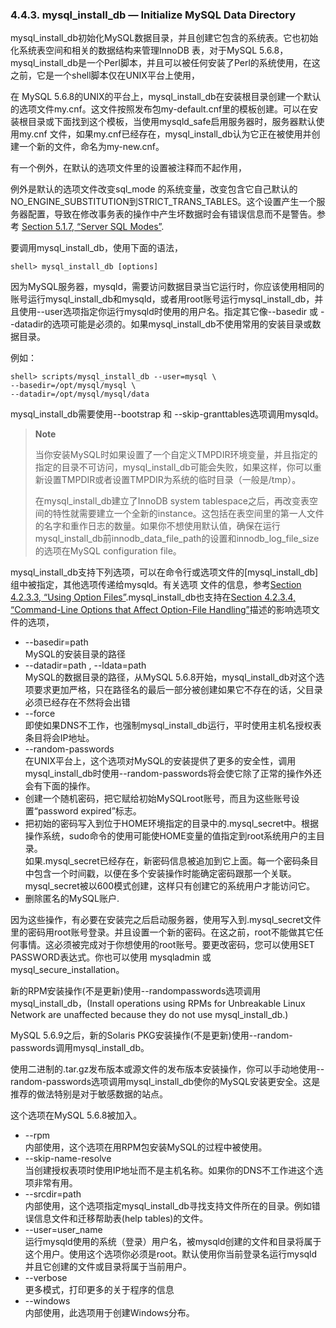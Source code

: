 ### 4.4.3. mysql_install_db — Initialize MySQL Data Directory

mysql_install_db初始化MySQL数据目录，并且创建它包含的系统表。它也初始化系统表空间和相关的数据结构来管理InnoDB 表，对于MySQL 5.6.8，mysql_install_db是一个Perl脚本，并且可以被任何安装了Perl的系统使用，在这之前，它是一个shell脚本仅在UNIX平台上使用，

在 MySQL 5.6.8的UNIX的平台上，mysql_install_db在安装根目录创建一个默认的选项文件my.cnf。这文件按照发布包my-default.cnf里的模板创建。可以在安装根目录或下面找到这个模板，当使用mysqld_safe启用服务器时，服务器默认使用my.cnf 文件，如果my.cnf已经存在，mysql_install_db认为它正在被使用并创建一个新的文件，命名为my-new.cnf。

有一个例外，在默认的选项文件里的设置被注释而不起作用，

例外是默认的选项文件改变sql_mode 的系统变量，改变包含它自己默认的NO_ENGINE_SUBSTITUTION到STRICT_TRANS_TABLES。这个设置产生一个服务器配置，导致在修改事务表的操作中产生坏数据时会有错误信息而不是警告。参考 [Section 5.1.7, “Server SQL Modes”][05.01.07].

要调用mysql_install_db，使用下面的语法，

```shell 
shell> mysql_install_db [options]
```

因为MySQL服务器，mysqld，需要访问数据目录当它运行时，你应该使用相同的账号运行mysql_install_db和mysqld，或者用root账号运行mysql_install_db，并且使用--user选项指定你运行mysqld时使用的用户名。指定其它像--basedir 或 --datadir的选项可能是必须的。如果mysql_install_db不使用常用的安装目录或数据目录。

例如：

```shell
shell> scripts/mysql_install_db --user=mysql \
--basedir=/opt/mysql/mysql \
--datadir=/opt/mysql/mysql/data
```

mysql_install_db需要使用--bootstrap 和 --skip-granttables选项调用mysqld。

>**Note**
>
>当你安装MySQL时如果设置了一个自定义TMPDIR环境变量，并且指定的指定的目录不可访问，mysql_install_db可能会失败，如果这样，你可以重新设置TMPDIR或者设置TMPDIR为系统的临时目录（一般是/tmp）。
>
>在mysql_install_db建立了InnoDB system tablespace之后，再改变表空间的特性就需要建立一个全新的instance。这包括在表空间里的第一人文件的名字和重作日志的数量。如果你不想使用默认值，确保在运行mysql_install_db前innodb_data_file_path的设置和innodb_log_file_size的选项在MySQL configuration file。
>

mysql_install_db支持下列选项，可以在命令行或选项文件的[mysql_install_db]组中被指定，其他选项传递给mysqld。有关选项
文件的信息，参考[Section 4.2.3.3, “Using Option Files”][04.02.03.03].mysql_install_db也支持在[Section 4.2.3.4, “Command-Line Options that Affect Option-File Handling”][04.02.03.04]描述的影响选项文件的选项，

* --basedir=path  
MySQL的安装目录的路径
* --datadir=path , --ldata=path  
MySQL的数据目录的路径，从MySQL 5.6.8开始，mysql_install_db对这个选项要求更加严格，只在路径名的最后一部分被创建如果它不存在的话，父目录必须已经存在不然将会出错
* --force  
即使如果DNS不工作，也强制mysql_install_db运行，平时使用主机名授权表条目将会IP地址。
* --random-passwords  
在UNIX平台上，这个选项对MySQL的安装提供了更多的安全性，调用mysql_install_db时使用--random-passwords将会使它除了正常的操作外还会有下面的操作。  
* 创建一个随机密码，把它赋给初始MySQLroot账号，而且为这些账号设置“password expired”标志。
* 把初始的密码写入到位于HOME环境指定的目录中的.mysql_secret中。根据操作系统，sudo命令的使用可能使HOME变量的值指定到root系统用户的主目录。  
如果.mysql_secret已经存在，新密码信息被追加到它上面。每一个密码条目中包含一个时间戳，以便在多个安装操作时能确定密码跟那一个关联。  
mysql_secret被以600模式创建，这样只有创建它的系统用户才能访问它。
* 删除匿名的MySQL账户.

因为这些操作，有必要在安装完之后启动服务器，使用写入到.mysql_secret文件里的密码用root账号登录。并且设置一个新的密码。在这之前，root不能做其它任何事情。这必须被完成对于你想使用的root账号。要更改密码，您可以使用SET PASSWORD表达式。你也可以使用 mysqladmin 或 mysql_secure_installation。

新的RPM安装操作(不是更新)使用--randompasswords选项调用mysql_install_db，(Install operations using RPMs for Unbreakable Linux Network are unaffected because they do not use mysql_install_db.)

MySQL 5.6.9之后，新的Solaris PKG安装操作(不是更新)使用--random-passwords调用mysql_install_db。

使用二进制的.tar.gz发布版本或源文件的发布版本安装操作，你可以手动地使用--random-passwords选项调用mysql_install_db使你的MySQL安装更安全。这是推荐的做法特别是对于敏感数据的站点。

这个选项在MySQL 5.6.8被加入。

* --rpm  
内部使用，这个选项在用RPM包安装MySQL的过程中被使用。
* --skip-name-resolve  
当创建授权表项时使用IP地址而不是主机名称。如果你的DNS不工作进这个选项非常有用。
* --srcdir=path  
内部使用，这个选项指定mysql_install_db寻找支持文件所在的目录。例如错误信息文件和迁移帮助表(help tables)的文件。
* --user=user_name  
运行mysqld使用的系统（登录）用户名，被mysqld创建的文件和目录将属于这个用户。使用这个选项你必须是root。默认使用你当前登录名运行mysqld并且它创建的文件或目录将属于当前用户。
* --verbose  
更多模式，打印更多的关于程序的信息
* --windows  
内部使用，此选项用于创建Windows分布。













[05.01.07]:./Chapter_05/05.01.07_Server_SQL_Modes.md
[04.02.03.03]:./Chapter_04/04.02.03.03_Using_Option_Files.md
[04.02.03.04]:./Chapter_04/04.02.03.04_Command-Line_Options_that_Affect_Option-File-Handling.md













































